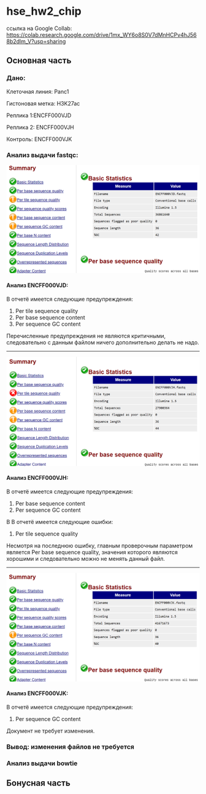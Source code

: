 # hse_hw2_chip

ссылка на Google Collab: https://colab.research.google.com/drive/1mx_WY6o8S0V7dMnHCPv4hJ568b2dlm_V?usp=sharing

## Основная часть

### Дано:

Клеточная линия: Panc1

Гистоновая метка: H3K27ac

Реплика 1:ENCFF000VJD

Реплика 2: ENCFF000VJH

Контроль: ENCFF000VJK


### Анализ выдачи fastqc:
![alt text](fastqc_pic/Fastqc_VJD.png)
#### Анализ ENCFF000VJD:
В отчетё имеется следующие предупреждения:
1) Per tile sequence quality
2) Per base sequence content
3) Per sequence GC content

Перечисленные предупреждения не являются критичными, следовательно с данным файлом ничего дополнительно делать не надо.
________________

![alt text](fastqc_pic/Fastqc_VJH.png)
#### Анализ ENCFF000VJH:
В отчетё имеется следующие предупреждения:
1) Per base sequence content
2) Per sequence GC content

В В отчетё имеется следующие ошибки:
1) Per tile sequence quality

Несмотря на последнюю ошибку, главным проверочным параметром является Per base sequence quality, значения которого являются хорошими и следовательно можно не менять данный файл.
________________

![alt text](fastqc_pic/Fastqc_VJK.png)
#### Анализ ENCFF000VJK:

В отчетё имеется следующие предупреждения:
1) Per sequence GC content

Документ не требует изменения.

### Вывод: изменения файлов не требуется

### Анализ выдачи bowtie

## Бонусная часть
